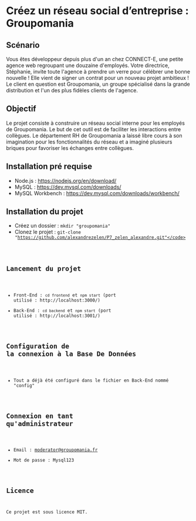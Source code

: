 # Créez un réseau social d’entreprise : Groupomania

## Scénario
Vous êtes développeur depuis plus d'un an chez CONNECT-E, une petite agence web regroupant une douzaine d'employés. Votre directrice, Stéphanie, invite toute l'agence à prendre un verre pour célébrer une bonne nouvelle ! Elle vient de signer un contrat pour un nouveau projet ambitieux ! Le client en question est Groupomania, un groupe spécialisé dans la grande distribution et l'un des plus fidèles clients de l'agence.

## Objectif
Le projet consiste à construire un réseau social interne pour les employés de Groupomania. Le but de cet outil est de faciliter les interactions entre collègues. Le département RH de Groupomania a laissé libre cours à son imagination pour les fonctionnalités du réseau et a imaginé plusieurs briques pour favoriser les échanges entre collègues.

## Installation pré requise
* Node.js : https://nodejs.org/en/download/
* MySQL : https://dev.mysql.com/downloads/
* MySQL Workbench : https://dev.mysql.com/downloads/workbench/

## Installation du projet
* Créez un dossier : <code>mkdir "groupomania"</code>
* Clonez le projet : <code>git-clone "https://github.com/alexandrezelen/P7_zelen_alexandre.git"</code>

## Lancement du projet
* Front-End : <code>cd frontend</code> et <code>npm start</code> (port utilisé : http://localhost:3000/)
* Back-End : <code>cd backend</code> et <code>npm start</code> (port utilisé : http://localhost:3001/)

## Configuration de la connexion à la Base De Données
* Tout a déjà été configuré dans le fichier en Back-End nommé "config"

## Connexion en tant qu'administrateur
* Email : moderator@groupomania.fr
* Mot de passe : Mysql123

## Licence
Ce projet est sous licence MIT.
